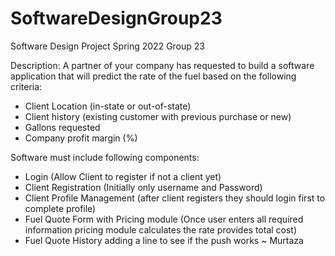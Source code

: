 # SoftwareDesignGroup23
Software Design Project Spring 2022 Group 23

Description: 
A partner of your company has requested to build a software application that will predict the rate of the fuel based on the following criteria:
- Client Location (in-state or out-of-state)
- Client history (existing customer with previous purchase or new)
- Gallons requested
- Company profit margin (%)

Software must include following components:
- Login (Allow Client to register if not a client yet)
- Client Registration (Initially only username and Password)
- Client Profile Management (after client registers they should login first to complete profile)
- Fuel Quote Form with Pricing module (Once user enters all required information pricing module calculates the rate provides total cost)
- Fuel Quote History
adding a line to see if the push works ~ Murtaza
